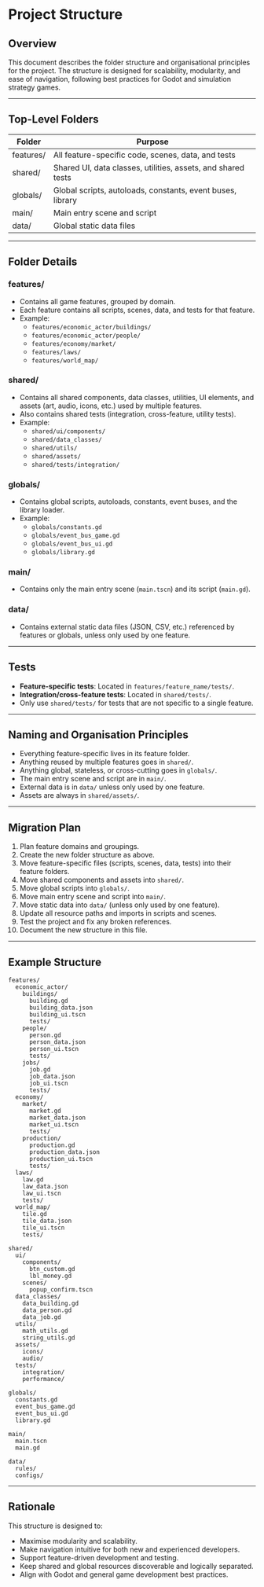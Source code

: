 # Project Structure

## Overview
This document describes the folder structure and organisational principles for the project. The structure is designed for scalability, modularity, and ease of navigation, following best practices for Godot and simulation strategy games.

---

## Top-Level Folders

| Folder      | Purpose                                                      |
|-------------|--------------------------------------------------------------|
| features/   | All feature-specific code, scenes, data, and tests           |
| shared/     | Shared UI, data classes, utilities, assets, and shared tests |
| globals/    | Global scripts, autoloads, constants, event buses, library   |
| main/       | Main entry scene and script                                  |
| data/       | Global static data files                                     |

---

## Folder Details

### features/
- Contains all game features, grouped by domain.
- Each feature contains all scripts, scenes, data, and tests for that feature.
- Example:
  - `features/economic_actor/buildings/`
  - `features/economic_actor/people/`
  - `features/economy/market/`
  - `features/laws/`
  - `features/world_map/`

### shared/
- Contains all shared components, data classes, utilities, UI elements, and assets (art, audio, icons, etc.) used by multiple features.
- Also contains shared tests (integration, cross-feature, utility tests).
- Example:
  - `shared/ui/components/`
  - `shared/data_classes/`
  - `shared/utils/`
  - `shared/assets/`
  - `shared/tests/integration/`

### globals/
- Contains global scripts, autoloads, constants, event buses, and the library loader.
- Example:
  - `globals/constants.gd`
  - `globals/event_bus_game.gd`
  - `globals/event_bus_ui.gd`
  - `globals/library.gd`

### main/
- Contains only the main entry scene (`main.tscn`) and its script (`main.gd`).

### data/
- Contains external static data files (JSON, CSV, etc.) referenced by features or globals, unless only used by one feature.

---

## Tests
- **Feature-specific tests**: Located in `features/feature_name/tests/`.
- **Integration/cross-feature tests**: Located in `shared/tests/`.
- Only use `shared/tests/` for tests that are not specific to a single feature.

---

## Naming and Organisation Principles
- Everything feature-specific lives in its feature folder.
- Anything reused by multiple features goes in `shared/`.
- Anything global, stateless, or cross-cutting goes in `globals/`.
- The main entry scene and script are in `main/`.
- External data is in `data/` unless only used by one feature.
- Assets are always in `shared/assets/`.

---

## Migration Plan
1. Plan feature domains and groupings.
2. Create the new folder structure as above.
3. Move feature-specific files (scripts, scenes, data, tests) into their feature folders.
4. Move shared components and assets into `shared/`.
5. Move global scripts into `globals/`.
6. Move main entry scene and script into `main/`.
7. Move static data into `data/` (unless only used by one feature).
8. Update all resource paths and imports in scripts and scenes.
9. Test the project and fix any broken references.
10. Document the new structure in this file.

---

## Example Structure

```
features/
  economic_actor/
    buildings/
      building.gd
      building_data.json
      building_ui.tscn
      tests/
    people/
      person.gd
      person_data.json
      person_ui.tscn
      tests/
    jobs/
      job.gd
      job_data.json
      job_ui.tscn
      tests/
  economy/
    market/
      market.gd
      market_data.json
      market_ui.tscn
      tests/
    production/
      production.gd
      production_data.json
      production_ui.tscn
      tests/
  laws/
    law.gd
    law_data.json
    law_ui.tscn
    tests/
  world_map/
    tile.gd
    tile_data.json
    tile_ui.tscn
    tests/

shared/
  ui/
    components/
      btn_custom.gd
      lbl_money.gd
    scenes/
      popup_confirm.tscn
  data_classes/
    data_building.gd
    data_person.gd
    data_job.gd
  utils/
    math_utils.gd
    string_utils.gd
  assets/
    icons/
    audio/
  tests/
    integration/
    performance/

globals/
  constants.gd
  event_bus_game.gd
  event_bus_ui.gd
  library.gd

main/
  main.tscn
  main.gd

data/
  rules/
  configs/
```

---

## Rationale
This structure is designed to:
- Maximise modularity and scalability.
- Make navigation intuitive for both new and experienced developers.
- Support feature-driven development and testing.
- Keep shared and global resources discoverable and logically separated.
- Align with Godot and general game development best practices. 